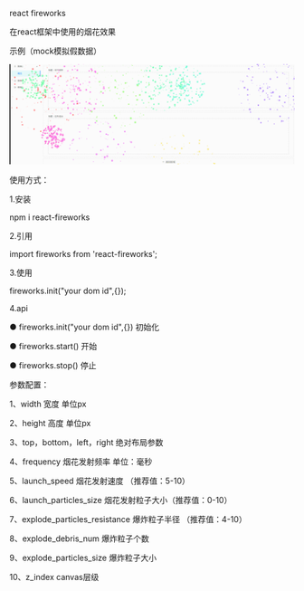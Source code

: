 react fireworks

在react框架中使用的烟花效果

示例（mock模拟假数据）

![image](https://github.com/liuyuqin1991/react-fireworks/blob/master/img/fireworks.gif)

使用方式：

1.安装

npm i react-fireworks

2.引用

import fireworks from 'react-fireworks';

3.使用

fireworks.init("your dom id",{});

4.api

● fireworks.init("your dom id",{}) 初始化
 
● fireworks.start() 开始

● fireworks.stop() 停止

参数配置：

1、width 宽度 单位px 

2、height 高度 单位px 

3、top，bottom，left，right 绝对布局参数 

4、frequency 烟花发射频率 单位：毫秒 

5、launch_speed 烟花发射速度 （推荐值：5-10）

6、launch_particles_size 烟花发射粒子大小（推荐值：0-10） 

7、explode_particles_resistance 爆炸粒子半径 （推荐值：4-10） 

8、explode_debris_num 爆炸粒子个数 

9、explode_particles_size 爆炸粒子大小

10、z_index canvas层级


